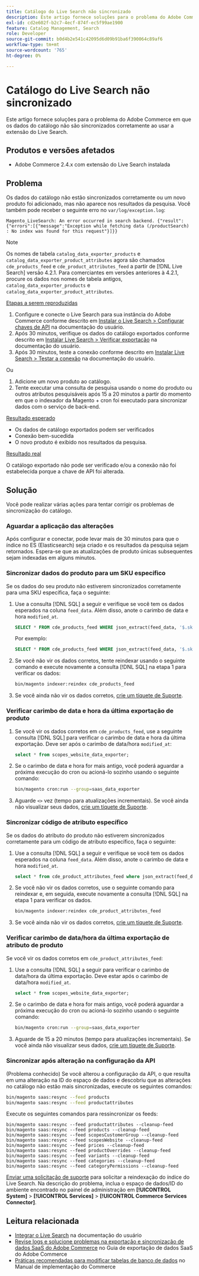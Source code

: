 ```yaml
---
title: Catálogo do Live Search não sincronizado
description: Este artigo fornece soluções para o problema do Adobe Commerce em que os dados do catálogo não são sincronizados corretamente ao usar a extensão do Live Search.
exl-id: cd2e602f-b2c7-4ecf-874f-ec5f99ae1900
feature: Catalog Management, Search
role: Developer
source-git-commit: b0d4b2e541c42095d6d09b91ba6f390064c89af6
workflow-type: tm+mt
source-wordcount: '765'
ht-degree: 0%

---
```


# Catálogo do Live Search não sincronizado

Este artigo fornece soluções para o problema do Adobe Commerce em que os dados do catálogo não são sincronizados corretamente ao usar a extensão do Live Search.

## Produtos e versões afetados

* Adobe Commerce 2.4.x com extensão do Live Search instalada

## Problema

Os dados do catálogo não estão sincronizados corretamente ou um novo produto foi adicionado, mas não aparece nos resultados da pesquisa. Você também pode receber o seguinte erro no `var/log/exception.log`:

`Magento_LiveSearch: An error occurred in search backend. {"result":{"errors":[{"message":"Exception while fetching data (/productSearch) : No index was found for this request"}]}}`

>[!NOTE]
>
>Os nomes de tabela `catalog_data_exporter_products` e `catalog_data_exporter_product_attributes` agora são chamados `cde_products_feed` e `cde_product_attributes_feed` a partir de [!DNL Live Search] versão 4.2.1. Para comerciantes em versões anteriores à 4.2.1, procure os dados nos nomes de tabela antigos, `catalog_data_exporter_products` e `catalog_data_exporter_product_attributes`.

<u>Etapas a serem reproduzidas</u>

1. Configure e conecte o Live Search para sua instância do Adobe Commerce conforme descrito em [Instalar o Live Search > Configurar chaves de API](https://experienceleague.adobe.com/docs/commerce-merchant-services/live-search/onboard/install.html#configure-api-keys) na documentação do usuário.
1. Após 30 minutos, verifique os dados do catálogo exportados conforme descrito em [Instalar Live Search > Verificar exportação](https://experienceleague.adobe.com/docs/commerce-merchant-services/live-search/onboard/install.html#verify-export) na documentação do usuário.
1. Após 30 minutos, teste a conexão conforme descrito em [Instalar Live Search > Testar a conexão](https://experienceleague.adobe.com/docs/commerce-merchant-services/live-search/onboard/install.html#test-connection) na documentação do usuário.

Ou

1. Adicione um novo produto ao catálogo.
1. Tente executar uma consulta de pesquisa usando o nome do produto ou outros atributos pesquisáveis após 15 a 20 minutos a partir do momento em que o indexador da Magento + cron foi executado para sincronizar dados com o serviço de back-end.

<u>Resultado esperado</u>

* Os dados de catálogo exportados podem ser verificados
* Conexão bem-sucedida
* O novo produto é exibido nos resultados da pesquisa.

<u>Resultado real</u>

O catálogo exportado não pode ser verificado e/ou a conexão não foi estabelecida porque a chave de API foi alterada.

## Solução

Você pode realizar várias ações para tentar corrigir os problemas de sincronização do catálogo.

### Aguardar a aplicação das alterações

Após configurar e conectar, pode levar mais de 30 minutos para que o índice no ES (Elasticsearch) seja criado e os resultados da pesquisa sejam retornados. Espera-se que as atualizações de produto únicas subsequentes sejam indexadas em alguns minutos.

### Sincronizar dados do produto para um SKU específico

Se os dados do seu produto não estiverem sincronizados corretamente para uma SKU específica, faça o seguinte:

1. Use a consulta [!DNL SQL] a seguir e verifique se você tem os dados esperados na coluna `feed_data`. Além disso, anote o carimbo de data e hora `modified_at`.

   ```sql
   SELECT * FROM cde_products_feed WHERE json_extract(feed_data, '$.sku') = '<your_sku>' AND json_extract(feed_data, '$.storeViewCode') = '<your_ store_view_code>';
   ```

   Por exemplo:

   ```sql
   SELECT * FROM cde_products_feed WHERE json_extract(feed_data, '$.sku') = '24-MB04' AND json_extract(feed_data, '$.storeViewCode') = 'default';
   ```

1. Se você não vir os dados corretos, tente reindexar usando o seguinte comando e execute novamente a consulta [!DNL SQL] na etapa 1 para verificar os dados:

   ```bash
   bin/magento indexer:reindex cde_products_feed
   ```

1. Se você ainda não vir os dados corretos, [crie um tíquete de Suporte](/help/help-center-guide/help-center/magento-help-center-user-guide.md#submit-ticket).

### Verificar carimbo de data e hora da última exportação de produto

1. Se você vir os dados corretos em `cde_products_feed`, use a seguinte consulta [!DNL SQL] para verificar o carimbo de data e hora da última exportação. Deve ser após o carimbo de data/hora `modified_at`:

   ```sql
   select * from scopes_website_data_exporter;
   ```

1. Se o carimbo de data e hora for mais antigo, você poderá aguardar a próxima execução do cron ou acioná-lo sozinho usando o seguinte comando:

   ```bash
   bin/magento cron:run --group=saas_data_exporter
   ```

1. Aguarde `<>` vez (tempo para atualizações incrementais). Se você ainda não visualizar seus dados, [crie um tíquete de Suporte](/help/help-center-guide/help-center/magento-help-center-user-guide.md#submit-ticket).

### Sincronizar código de atributo específico

Se os dados do atributo do produto não estiverem sincronizados corretamente para um código de atributo específico, faça o seguinte:

1. Use a consulta [!DNL SQL] a seguir e verifique se você tem os dados esperados na coluna `feed_data`. Além disso, anote o carimbo de data e hora `modified_at`.

   ```sql
   select * from cde_product_attributes_feed where json_extract(feed_data, '$.attributeCode') = '<your_attribute_code>' and store_view_code = '<your_ store_view_code>';
   ```

1. Se você não vir os dados corretos, use o seguinte comando para reindexar e, em seguida, execute novamente a consulta [!DNL SQL] na etapa 1 para verificar os dados.

   ```bash
   bin/magento indexer:reindex cde_product_attributes_feed
   ```

1. Se você ainda não vir os dados corretos, [crie um tíquete de Suporte](/help/help-center-guide/help-center/magento-help-center-user-guide.md#submit-ticket).

### Verificar carimbo de data/hora da última exportação de atributo de produto

Se você vir os dados corretos em `cde_product_attributes_feed`:

1. Use a consulta [!DNL SQL] a seguir para verificar o carimbo de data/hora da última exportação. Deve estar após o carimbo de data/hora `modified_at`.

   ```sql
   select * from scopes_website_data_exporter;
   ```

1. Se o carimbo de data e hora for mais antigo, você poderá aguardar a próxima execução do cron ou acioná-lo sozinho usando o seguinte comando:

   ```bash
   bin/magento cron:run --group=saas_data_exporter
   ```

1. Aguarde de 15 a 20 minutos (tempo para atualizações incrementais). Se você ainda não visualizar seus dados, [crie um tíquete de Suporte](/help/help-center-guide/help-center/magento-help-center-user-guide.md#submit-ticket).

### Sincronizar após alteração na configuração da API

(Problema conhecido) Se você alterou a configuração da API, o que resulta em uma alteração na ID do espaço de dados e descobriu que as alterações no catálogo não estão mais sincronizadas, execute os seguintes comandos:

```bash
bin/magento saas:resync --feed products
bin/magento saas:resync --feed productattributes
```

Execute os seguintes comandos para ressincronizar os feeds:

```
bin/magento saas:resync --feed productattributes --cleanup-feed
bin/magento saas:resync --feed products --cleanup-feed
bin/magento saas:resync --feed scopesCustomerGroup --cleanup-feed
bin/magento saas:resync --feed scopesWebsite --cleanup-feed
bin/magento saas:resync --feed prices --cleanup-feed
bin/magento saas:resync --feed productOverrides --cleanup-feed
bin/magento saas:resync --feed variants --cleanup-feed
bin/magento saas:resync --feed categories --cleanup-feed
bin/magento saas:resync --feed categoryPermissions --cleanup-feed
```

[Enviar uma solicitação de suporte](https://experienceleague.adobe.com/home?support-tab=home#support) para solicitar a reindexação do índice do Live Search. Na descrição do problema, inclua o espaço de dados/ID do ambiente encontrado no painel de administração em **[!UICONTROL System]** > **[!UICONTROL Services]** > **[!UICONTROL Commerce Services Connector]**.

## Leitura relacionada

* [Integrar o Live Search](https://experienceleague.adobe.com/docs/commerce-merchant-services/live-search/onboard/onboarding-overview.html) na documentação do usuário
* [Revise logs e solucione problemas na exportação e sincronização de dados SaaS do Adobe Commerce](https://experienceleague.adobe.com/en/docs/commerce-merchant-services/saas-data-export/troubleshooting-logging) no Guia de exportação de dados SaaS do Adobe Commerce
* [Práticas recomendadas para modificar tabelas de banco de dados](https://experienceleague.adobe.com/en/docs/commerce-operations/implementation-playbook/best-practices/development/modifying-core-and-third-party-tables#why-adobe-recommends-avoiding-modifications) no Manual de implementação do Commerce
